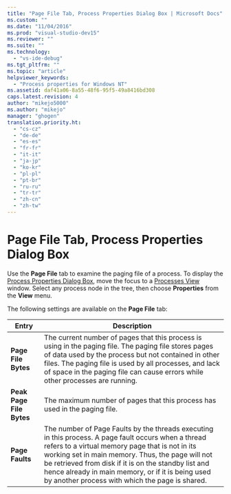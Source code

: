 ```yaml
---
title: "Page File Tab, Process Properties Dialog Box | Microsoft Docs"
ms.custom: ""
ms.date: "11/04/2016"
ms.prod: "visual-studio-dev15"
ms.reviewer: ""
ms.suite: ""
ms.technology: 
  - "vs-ide-debug"
ms.tgt_pltfrm: ""
ms.topic: "article"
helpviewer_keywords: 
  - "Process properties for Windows NT"
ms.assetid: daf41a06-8a55-48f6-95f5-49a8416bd308
caps.latest.revision: 4
author: "mikejo5000"
ms.author: "mikejo"
manager: "ghogen"
translation.priority.ht: 
  - "cs-cz"
  - "de-de"
  - "es-es"
  - "fr-fr"
  - "it-it"
  - "ja-jp"
  - "ko-kr"
  - "pl-pl"
  - "pt-br"
  - "ru-ru"
  - "tr-tr"
  - "zh-cn"
  - "zh-tw"
---
```

# Page File Tab, Process Properties Dialog Box
Use the **Page File** tab to examine the paging file of a process. To display the [Process Properties Dialog Box](../debugger/process-properties-dialog-box.md), move the focus to a [Processes View](../debugger/processes-view.md) window. Select any process node in the tree, then choose **Properties** from the **View** menu.  
  
 The following settings are available on the **Page File** tab:  
  
|Entry|Description|  
|-----------|-----------------|  
|**Page File Bytes**|The current number of pages that this process is using in the paging file. The paging file stores pages of data used by the process but not contained in other files. The paging file is used by all processes, and lack of space in the paging file can cause errors while other processes are running.|  
|**Peak Page File Bytes**|The maximum number of pages that this process has used in the paging file.|  
|**Page Faults**|The number of Page Faults by the threads executing in this process. A page fault occurs when a thread refers to a virtual memory page that is not in its working set in main memory. Thus, the page will not be retrieved from disk if it is on the standby list and hence already in main memory, or if it is being used by another process with which the page is shared.|